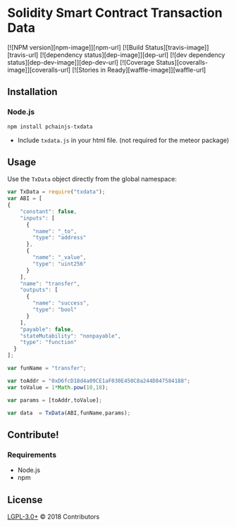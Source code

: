 # Solidity Smart Contract Transaction Data

[![NPM version][npm-image]][npm-url] [![Build Status][travis-image]][travis-url] [![dependency status][dep-image]][dep-url] [![dev dependency status][dep-dev-image]][dep-dev-url] [![Coverage Status][coveralls-image]][coveralls-url] [![Stories in Ready][waffle-image]][waffle-url]


## Installation

### Node.js

```bash
npm install pchainjs-txdata
```

* Include `txdata.js` in your html file. (not required for the meteor package)

## Usage

Use the `TxData` object directly from the global namespace:

```js
var TxData = require("txdata");
var ABI = [
{
    "constant": false,
    "inputs": [
      {
        "name": "_to",
        "type": "address"
      },
      {
        "name": "_value",
        "type": "uint256"
      }
    ],
    "name": "transfer",
    "outputs": [
      {
        "name": "success",
        "type": "bool"
      } 
    ],
    "payable": false,
    "stateMutability": "nonpayable",
    "type": "function"
  }
];

var funName = "transfer";

var toAddr = "0xD6fcD18d4a09CE1aF030E450C8a244D847584188";
var toValue = 1*Math.pow(10,18);

var params = [toAddr,toValue];

var data  = TxData(ABI,funName,params);

```

## Contribute!

### Requirements

* Node.js
* npm


## License

[LGPL-3.0+](LICENSE.md) © 2018 Contributors
